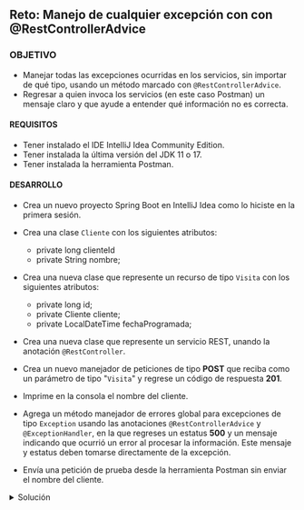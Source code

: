 ## Reto: Manejo de cualquier excepción con con @RestControllerAdvice

### OBJETIVO
- Manejar todas las excepciones ocurridas en los servicios, sin importar de qué tipo, usando un método marcado con `@RestControllerAdvice`.
- Regresar a quien invoca los servicios (en este caso Postman) un mensaje claro y que ayude a entender qué información no es correcta.

#### REQUISITOS
- Tener instalado el IDE IntelliJ Idea Community Edition.
- Tener instalada la última versión del JDK 11 o 17.
- Tener instalada la herramienta Postman.

#### DESARROLLO
- Crea un nuevo proyecto Spring Boot en IntelliJ Idea como lo hiciste en la primera sesión.

- Crea una clase `Cliente` con los siguientes atributos:
    - private long clienteId
    - private String nombre;

- Crea una nueva clase que represente un recurso de tipo `Visita` con los siguientes atributos: 
    - private long id;
    - private Cliente cliente;
    - private LocalDateTime fechaProgramada;
    
- Crea una nueva clase que represente un servicio REST, unando la anotación `@RestController`.
- Crea un nuevo manejador de peticiones de tipo **POST** que reciba como un parámetro de tipo "`Visita`" y regrese un código de respuesta **201**.
- Imprime en la consola el nombre del cliente.
- Agrega un método manejador de errores global para excepciones de tipo `Exception` usando las anotaciones `@RestControllerAdvice` y `@ExceptionHandler`, en la que regreses un estatus **500** y un mensaje indicando que ocurrió un error al procesar la información. Este mensaje y estatus deben tomarse directamente de la excepción.
- Envía una petición de prueba desde la herramienta Postman sin enviar el nombre del cliente.


<details>
	<summary>Solución</summary>
1. Crea un proyecto Maven usando Spring Initializr desde el IDE IntelliJ Idea.

2. En la ventana que se abre selecciona las siguientes opciones:
- Grupo, artefacto y nombre del proyecto. 
- Tipo de proyecto: **Maven Project**. 
- Lenguaje: **Java**. 
- Forma de empaquetar la aplicación: **jar**. 
- Versión de Java: **11** o **17**.

3. En la siguiente ventana elige Spring Web como dependencia del proyecto:

4. Dale un nombre y una ubicación al proyecto y presiona el botón Finish.

En el proyecto que se acaba de crear debes tener el siguiente paquete: `org.bedu.java.backend.sesion3.reto2`. Dentro crea dos subpaquetes: `model` y `controllers`.

5. En el paquete `model` crea una nueva clase llamada `Cliente` con los siguientes atributos:
```java
private long clienteId;
private String nombre;
```

No olvides colocar los *setter*s y *getter*s de los atributos anteriores.

6. Dentro del paquete `model` crea una nueva clase llamada "`Visita`" con los siguientes atributos:

```java
private long id;
private Cliente cliente;
private LocalDateTime fechaProgramada;
```

Agrega también los *getter*s y *setter*s de cada atributo.

7. En el paquete `controllers` agrega una clase llamada `VisitaController` y decórala con la anotación `@RestController`, de la siguiente forma:

```java
@RestController
public class VisitaController {
}
```

8. Agrega un nuevo manejador de peticiones tipo `POST` el cual reciba como parámetro un objeto de tipo `Visita` y regrese un objeto de tipo `ResponseEntity`, de la siguiente forma:

```
@PostMapping("/visita")
public ResponseEntity<Void> creaVisita(@RequestBody Visita visita){
  return ResponseEntity.created(URI.create("1")).build();
}
```

9. Imprime el nombre del cliente:

```java
    @PostMapping("/visita")
    public ResponseEntity<Void> creaVisita(@RequestBody Visita visita){
        System.out.println("El cliente es " + visita.getCliente().getNombre());
        
        return ResponseEntity.created(URI.create("1")).build();
    }
```


10. Agrega una nueva clase `RespuestaError` con los siguientes atributos (no olvides agregar sus métodos *setter*s y *getter*s):
```java
    private final LocalDateTime timestamp = LocalDateTime.now();
    private int estatus;
    private String error;
    private String mensaje;
    private String ruta;

    public static RespuestaErrorBuilder builder() {
        return new RespuestaErrorBuilder();
    }
```

11. Agrega una nueva clase `RespuestaErrorBuilder` con el siguiente contenido:

```java
public class RespuestaErrorBuilder {
    private int estatus;
    private String error;
    private String mensaje;
    private String ruta;

    public RespuestaErrorBuilder estatus(int estatus) {
        this.estatus = estatus;
        return this;
    }

    public RespuestaErrorBuilder status(HttpStatus estatus) {
        this.estatus = estatus.value();

        if (estatus.isError()) {
            this.error = estatus.getReasonPhrase();
        }

        return this;
    }

    public RespuestaErrorBuilder error(String error) {
        this.error = error;
        return this;
    }

    public RespuestaErrorBuilder message(String mensaje) {
        this.mensaje = mensaje;
        return this;
    }

    public RespuestaErrorBuilder ruta(String ruta) {
        this.ruta = ruta;
        return this;
    }

    public RespuestaError build() {
        RespuestaError respuesta = new RespuestaError();
        respuesta.setEstatus(estatus);
        respuesta.setError(error);
        respuesta.setMensaje(mensaje);
        respuesta.setRuta(ruta);
        return respuesta;
    }

    public ResponseEntity<RespuestaError> entidad() {
        return ResponseEntity.status(estatus).headers(HttpHeaders.EMPTY).body(build());
    }
}
```

12. Crea una nueva clase `ManejadorGlobalExcepciones` y decórala con la anotación `@RestControllerAdvice`:
```java
@RestControllerAdvice
public class ManejadorGlobalExcepciones {

}
```

13. Agrega un método y decóralo con la anotación `@ExceptionHandler(Exception.class)` El método recibirá como parámetro la `Exception` que originó el problema:

```java
    @ExceptionHandler(Exception.class)
    public ResponseEntity<?> manejaException(Exception ex, WebRequest request) {
        return RespuestaError.builder()
                .status(HttpStatus.INTERNAL_SERVER_ERROR)
                .message("Server encountered an error")
                .ruta(request.getDescription(false).substring(4))
                .entidad();
    }
```

14. Desde Postman envía una petición JSON con la siguiente información:

```json
{
    "fechaProgramada": "2021-12-11T09:00:00"
}
```

En la consola de respuestas Postman debes obtener un error con estátus **500** y el resto de atributos que agregamos a la clase: 

![imagen](img/img_01.png)

</details>
